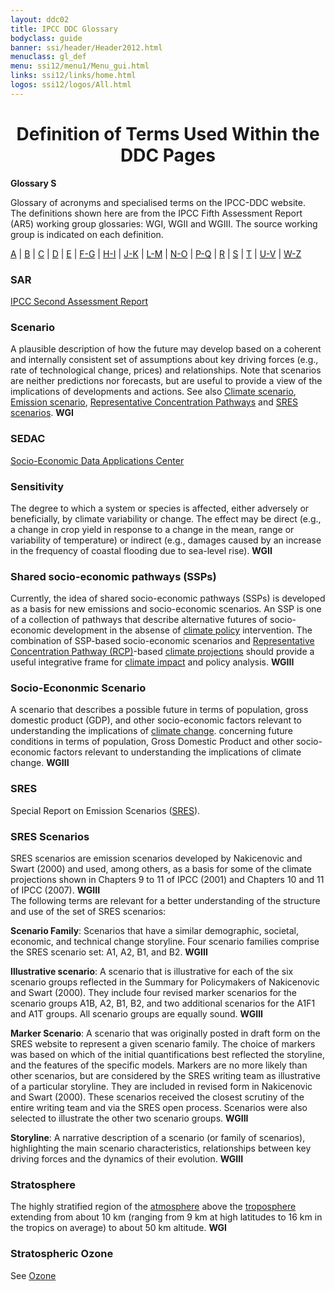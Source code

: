 ```yaml
---
layout: ddc02
title: IPCC DDC Glossary
bodyclass: guide
banner: ssi/header/Header2012.html
menuclass: gl_def
menu: ssi12/menu1/Menu_gui.html
links: ssi12/links/home.html
logos: ssi12/logos/All.html
---
```


<div id="content">

 <div id="pagetit">
   <h1 align="center">Definition of Terms Used Within the DDC Pages</h1>
 </div>
   <!-- End of Page Title Block -->
<p> <b>Glossary S</b></p>
<p> Glossary of acronyms and specialised terms on the IPCC-DDC website. <br> The definitions shown here are from the IPCC Fifth Assessment Report (AR5) working group glossaries: WGI, WGII and WGIII.  The source working group is indicated on each definition.
</p>
<p>
<a href="glossary_a.html">A</a>
| <a href="glossary_b.html">B</a>
| <a href="glossary_c.html">C</a>
| <a href="glossary_d.html">D</a>
| <a href="glossary_e.html">E</a>
| <a href="glossary_fg.html">F-G</a>
| <a href="glossary_hi.html">H-I</a>
| <a href="glossary_jk.html">J-K</a>
| <a href="glossary_lm.html">L-M</a>
| <a href="glossary_no.html">N-O</a>
| <a href="glossary_pq.html">P-Q</a>
| <a href="glossary_r.html">R</a>
| <a href="glossary_s.html">S</a>
| <a href="glossary_t.html">T</a>
| <a href="glossary_uv.html">U-V</a>
| <a href="glossary_wz.html">W-Z</a>

</p>
<p> 
<!--<h3>SA90</h3>??-->
<a name="sar"></a>
<h3>SAR</h3><p><a href="http://www.ipcc.ch/publications_and_data/publications_and_data_reports.shtml#1" target="_blank">IPCC Second Assessment Report </a></p>
<a name="scenario"></a>
<h3>Scenario</h3><p>A plausible description of how the future may develop based on a coherent and internally consistent set of assumptions about key driving forces (e.g., rate of technological change, prices) and relationships. Note that scenarios are neither predictions nor forecasts, but are useful to provide a view of the implications of developments and actions. See also <a href="glossary_c.html#climateScenario">Climate scenario</a>, <a href="glossary_e.html#emissionScenario">Emission scenario</a>, <a href="glossary_r.html#rcp">Representative Concentration Pathways</a> and <a href="glossary_s.html#sresScenarios">SRES scenarios</a>.  <b>WGI</b></p>
<a name="sedac"></a>
<h3>SEDAC</h3><p><a href="http://sedac.ciesin.columbia.edu/" target="_blank">Socio-Economic Data Applications Center </a></p>
<a name="sensitivity"></a>
<h3>Sensitivity</h3><p>The degree to which a system or species is affected, either adversely or beneficially, by climate variability or change. The effect may be direct (e.g., a change in crop yield in response to a change in the mean, range or variability of temperature) or indirect (e.g., damages caused by an increase in the frequency of coastal flooding due to sea-level rise). <b>WGII</b></p>
<a name="ssp"></a>
<h3>Shared socio-economic pathways (SSPs)</h3><p>Currently, the idea of shared socio-economic pathways (SSPs) is developed as a basis for new emissions and socio-economic scenarios. An SSP is one of a collection of pathways that describe alternative futures of socio-economic development in the absense of <a href="glossary_pq.html#policies">climate policy</a> intervention. The combination of SSP-based socio-economic scenarios and <a href="glossary_r.html#rcp">Representative Concentration Pathway (RCP)</a>-based <a href="glossary_c.html#climateProjection">climate projections</a> should provide a useful integrative frame for <a href="glossary_c.html#climateImpact">climate impact</a> and policy analysis. <b>WGIII</b></p>
<a name="socioEconomicScenario"></a>
<h3>Socio-Econonmic Scenario</h3><p>A scenario that describes a possible future in terms of population, gross domestic product (GDP), and other socio-economic factors relevant to understanding the implications of <a href="glossary_c.html#climateChange"">climate change</a>. concerning future conditions in terms of population, Gross Domestic Product and other socio-economic factors relevant to understanding the implications of climate change.  <b>WGIII</b></p>
<a name="sres"></a>
<h3>SRES</h3><p>Special Report on Emission Scenarios (<a href="http://sres.ciesin.columbia.edu/">SRES</a>).</p>
<a name="sresScenarios"></a>
<h3>SRES Scenarios</h3><p>SRES scenarios are emission scenarios developed by Nakicenovic and Swart (2000) and used, among others, as a basis for some of the climate projections shown in Chapters 9 to 11 of IPCC (2001) and Chapters 10 and 11 of IPCC (2007).  <b>WGIII</b><br> The following terms are relevant for a better understanding of the structure and use of the set of SRES scenarios: </p>
<a name="scenarioFamily"></a>
<p><b>Scenario Family</b>: Scenarios that have a similar demographic, societal, economic, and technical change storyline. Four scenario families comprise the SRES scenario set: A1, A2, B1, and B2. <b>WGIII</b></p>
<a name="scenarioIllustrative"></a>
<p><b>Illustrative scenario</b>: A scenario that is illustrative for each of the six scenario groups reflected in the Summary for Policymakers of Nakicenovic and Swart (2000).  They include four revised marker scenarios for the scenario groups A1B, A2, B1, B2, and two additional scenarios for the A1F1 and A1T groups.  All scenario groups are equally sound. <b>WGIII</b></p>
<a name="scenarioMarker"></a>
<p><b>Marker Scenario</b>: A scenario that was originally posted in draft form on the SRES website to represent a given scenario family.  The choice of markers was based on which of the initial quantifications best reflected the storyline, and the features of the specific models.  Markers are no more likely than other scenarios, but are considered by the SRES writing team as illustrative of a particular storyline.  They are included in revised form in Nakicenovic and Swart (2000).  These scenarios received the closest scrutiny of the entire writing team and via the SRES open process.  Scenarios were also selected to illustrate the other two scenario groups. <b>WGIII</b></p>
<a name="storyline"></a>
<p><b>Storyline</b>: A narrative description of a scenario (or family of scenarios), highlighting the main scenario characteristics, relationships between key driving forces and the dynamics of their evolution. <b>WGIII</b></p>
<a name="stratosphere"></a>
<h3>Stratosphere</h3><p>The highly stratified region of the <a href="glossary_a.html#atmosphere">atmosphere</a> above the <a href="glossary_t.html#troposphere">troposphere</a> extending from about 10 km (ranging from 9 km at high latitudes to 16 km in the tropics on average) to about 50 km altitude. <b>WGI</b></p>
<a name="stratosphericOzone"></a>
<h3>Stratospheric Ozone</h3><p>See <a href="glossary_no.html#ozone">Ozone</a></p>
</p>
 </div><!-- End demo -->

   
